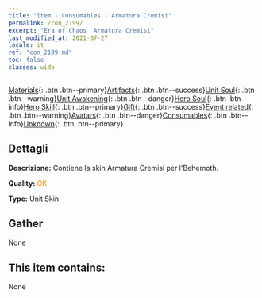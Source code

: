 ```yaml
---
title: "Item - Consumables - Armatura Cremisi"
permalink: /con_2199/
excerpt: "Era of Chaos  Armatura Cremisi"
last_modified_at: 2021-07-27
locale: it
ref: "con_2199.md"
toc: false
classes: wide
---
```

 [Materials](/ItemsIT/){: .btn .btn--primary}[Artifacts](/ItemsIT/Artifacts/){: .btn .btn--success}[Unit Soul](/ItemsIT/UnitSoul/){: .btn .btn--warning}[Unit Awakening](/ItemsIT/UnitAwakening/){: .btn .btn--danger}[Hero Soul](/ItemsIT/HeroSoul/){: .btn .btn--info}[Hero Skill](/ItemsIT/HeroSkill/){: .btn .btn--primary}[Gift](/ItemsIT/Gift/){: .btn .btn--success}[Event related](/ItemsIT/Events/){: .btn .btn--warning}[Avatars](/ItemsIT/Avatars/){: .btn .btn--danger}[Consumables](/ItemsIT/Consumables/){: .btn .btn--info}[Unknown](/ItemsIT/Unknown/){: .btn .btn--primary}

## Dettagli
 **Descrizione:** Contiene la skin Armatura Cremisi per l'Behemoth.

 **Quality:** <span style="color: #FF8C00">OK</span>

 **Type:** Unit Skin

## Gather

  None

## This item contains:

  None

